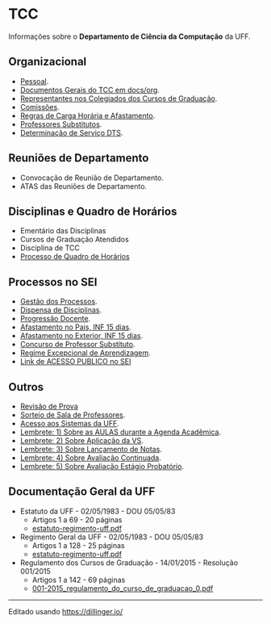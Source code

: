 # TCC
Informações sobre o **Departamento de Ciência da Computação** da UFF.

## Organizacional 
- [Pessoal](src/org-pessoal.md).
- [Documentos Gerais do TCC em docs/org](docs/org/README.md).
- [Representantes nos Colegiados dos Cursos de Graduação](src/org-representantes-colegiados.md).
- [Comissões](src/org-comissoes.md).
- [Regras de Carga Horária e Afastamento](src/org-regras-ch.md).
- [Professores Substitutos](src/org-substitutos.md).
- [Determinação de Serviço DTS](src/org-dts.md).

## Reuniões de Departamento
- Convocação de Reunião de Departamento.
- ATAS das Reuniões de Departamento.

## Disciplinas e Quadro de Horários
- Ementário das Disciplinas
- Cursos de Graduação Atendidos
- Disciplina de TCC
- [Processo de Quadro de Horários](src/disc-qh.md)

## Processos no SEI
- [Gestão dos Processos](src/sei-gestao-processos.md).
- [Dispensa de Disciplinas](src/sei-dispensa-disciplinas.md).
- [Progressão Docente](src/sei-progressao.md).
- [Afastamento no Pais, INF 15 dias](src/sei-afastamento-pais.md).
- [Afastamento no Exterior, INF 15 dias](src/sei-afastamento-exterior.md).
- [Concurso de Professor Substituto](src/sei-substituto.md).
- [Regime Excepcional de Aprendizagem](src/sei-regime-aprendizagem.md).
- [Link de ACESSO PUBLICO no SEI](https://sei.uff.br/sei/modulos/pesquisa/md_pesq_processo_pesquisar.php?acao_externa=protocolo_pesquisar&acao_origem_externa=protocolo_pesquisar&id_orgao_acesso_externo=0)

## Outros
- [Revisão de Prova](src/out-revisao-prova.md)
- [Sorteio de Sala de Professores](src/out-sorteio-salas.md).
- [Acesso aos Sistemas da UFF](src/out-acesso-sistemas.md).
- [Lembrete: 1) Sobre as AULAS durante a Agenda Acadêmica](src/out-lembrete-1.md).
- [Lembrete: 2) Sobre Aplicação da VS](src/out-lembrete-2.md).
- [Lembrete: 3) Sobre Lançamento de Notas](src/out-lembrete-3.md).
- [Lembrete: 4) Sobre Avaliação Continuada](src/out-lembrete-4.md).
- [Lembrete: 5) Sobre Avaliação Estágio Probatório](src/out-lembrete-5.md).

## Documentação Geral da UFF

- Estatuto da UFF - 02/05/1983 - DOU 05/05/83
   * Artigos 1 a 69 - 20 páginas
   * [estatuto-regimento-uff.pdf](https://www.uff.br/wp-content/uploads/2023/06/estatuto-regimento-uff.pdf)
- Regimento Geral da UFF - 02/05/1983 - DOU 05/05/83
   * Artigos 1 a 128 - 25 páginas
   * [estatuto-regimento-uff.pdf](https://www.uff.br/wp-content/uploads/2023/06/estatuto-regimento-uff.pdf)
- Regulamento dos Cursos de Graduação - 14/01/2015 - Resolução 001/2015
   * Artigos 1 a 142 - 69 páginas
   * [001-2015_regulamento_do_curso_de_graduacao_0.pdf](https://www.uff.br/wp-content/uploads/2023/07/001-2015_regulamento_do_curso_de_graduacao_0.pdf)
  
---
Editado usando https://dillinger.io/
